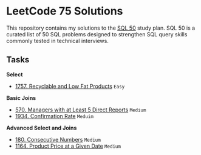 # LeetCode 75 Solutions

This repository contains my solutions to the [SQL 50](https://leetcode.com/studyplan/top-sql-50/) study plan.
SQL 50 is a curated list of 50 SQL problems designed to strengthen SQL query skills
commonly tested in technical interviews.

## Tasks

**Select**

- [1757. Recyclable and Low Fat Products](1757.sql) `Easy`

**Basic Joins**

- [570. Managers with at Least 5 Direct Reports](570.sql) `Medium`
- [1934. Confirmation Rate](1934.sql) `Meduim`

**Advanced Select and Joins**

- [180. Consecutive Numbers](180.sql) `Medium`
- [1164. Product Price at a Given Date](1164.sql) `Medium`